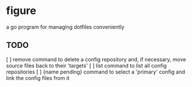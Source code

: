 # figure
a go program for managing dotfiles conveniently

## TODO

[ ] remove command to delete a config repository and, if necessary, move source files back to their 'targets'
[ ] list command to list all config repositories
[ ] {name pending} command to select a 'primary' config and link the config files from it
